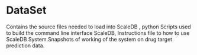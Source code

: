 # DataSet
Contains the source files needed to load into ScaleDB , python Scripts used to build the command line interface ScaleDB, Instructions file to 
how to use ScaleDB System.Snapshots of working of the system on drug target prediction data.
